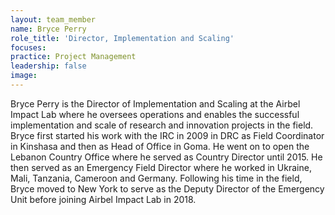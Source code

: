 ```yaml
---
layout: team_member
name: Bryce Perry
role_title: 'Director, Implementation and Scaling'
focuses:
practice: Project Management
leadership: false
image:
---
```


Bryce Perry is the Director of Implementation and Scaling at the Airbel Impact Lab where he oversees operations and enables the successful implementation and scale of research and innovation projects in the field. Bryce first started his work with the IRC in 2009 in DRC as Field Coordinator in Kinshasa and then as Head of Office in Goma. He went on to open the Lebanon Country Office where he served as Country Director until 2015. He then served as an Emergency Field Director where he worked in Ukraine, Mali, Tanzania, Cameroon and Germany. Following his time in the field, Bryce moved to New York to serve as the Deputy Director of the Emergency Unit before joining Airbel Impact Lab in 2018.